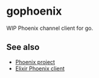 gophoenix
=========

WIP Phoenix channel client for go.

## See also
 
- [Phoenix project](https://github.com/phoenixframework/phoenix)
- [Elixir Phoenix client](https://github.com/Aircloak/phoenix_gen_socket_client)
